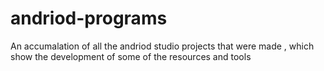 # andriod-programs
An accumalation of all the andriod studio projects that were made , which show the development of some of the resources and tools 
